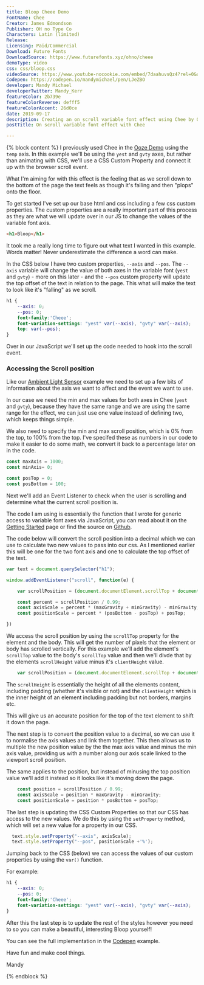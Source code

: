 ```yaml
---
title: Bloop Cheee Demo
FontName: Chee
Creator: James Edmondson
Publisher: OH no Type Co
Characters: Latin (limited)
Release:
Licensing: Paid/Commercial
Download: Future Fonts
DownloadSource: https://www.futurefonts.xyz/ohno/cheee
demoType: video
css: css/bloop.css
videoSource: https://www.youtube-nocookie.com/embed/7daahuvsQz4?rel=0&amp;controls=0&amp;showinfo=0"
Codepen: https://codepen.io/mandymichael/pen/LJeZBO
developer: Mandy Michael
developerTwitter: Mandy_Kerr
featureColor: 2b739e
featureColorReverse: defff5
featureColorAccent: 26d0ce
date: 2019-09-17
description: Creating an on scroll variable font effect using Chee by OH no Type Co.
postTitle: On scroll variable font effect with Chee

---
```


{% block content %}
I previously used Chee in the <a href="/ooze-cheee-demo">Ooze Demo</a> using the `temp` axis. In this example we'll be using the `yest` and `gvty` axes, but rather than animating with CSS, we'll use a CSS Custom Property and connect it up with the browser scroll event.

What I'm aiming for with this effect is the feeling that as we scroll down to the bottom of the page the text feels as though it's falling and then "plops" onto the floor.

To get started I've set up our base html and css including a few css custom properties. The custom properties are a really important part of this process as they are what we will update over in our JS to change the values of the variable font axis.

``` html
<h1>Bloop</h1>
```

It took me a really long time to figure out what text I wanted in this example. Words matter! Never underestimate the difference a word can make.

In the CSS below I have two custom properties, `--axis` and `--pos`. The `--axis` variable will change the value of both axes in the variable font (`yest` and `gvty`) - more on this later - and the `--pos` custom property will update the top offset of the text in relation to the page. This what will make the text to look like it's "falling" as we scroll.

``` css
h1 {
	--axis: 0;
	--pos: 0;
	font-family:'Cheee';
    font-variation-settings: "yest" var(--axis), "gvty" var(--axis);
    top: var(--pos);
}
```
Over in our JavaScript we'll set up the code needed to hook into the scroll event.

### Accessing the Scroll position

Like our [Ambient Light Sensor](/light-sensor-demo) example we need to set up a few bits of information about the axis we want to affect and the event we want to use.

In our case we need the min and max values for both axes in Chee (`yest` and `gvty`), because they have the same range and we are using the same range for the effect, we can just use one value instead of defining two, which keeps things simple.

We also need to specify the min and max scroll position, which is 0% from the top, to 100% from the top. I've specifed these as numbers in our code to make it easier to do some math, we convert it back to a percentage later on in the code.

```js
const maxAxis = 1000;
const minAxis= 0;

const posTop = 0;
const posBottom = 100;
```

Next we'll add an Event Listener to check when the user is scrolling and determine what the current scroll position is.

The code I am using is essentially the function that I wrote for generic access to variable font axes via JavaScript, you can read about it on the [Getting Started](/getting-started) page or find the source on [Github](https://github.com/mandymichael/fluid-axis-variation-events).

The code below will convert the scroll position into a decimal which we can use to calculate two new values to pass into our css. As I mentioned earlier this will be one for the two font axis and one to calculate the top offset of the text.

```js
var text = document.querySelector("h1");

window.addEventListener("scroll", function(e) {

	var scrollPosition = (document.documentElement.scrollTop + document.body.scrollTop) / (document.documentElement.scrollHeight - document.documentElement.clientHeight);

	const percent = scrollPosition / 0.99;
	const axisScale = percent * (maxGravity + minGravity) - minGravity;
	const positionScale = percent * (posBottom - posTop) + posTop;

})
```

We access the scroll position by using the `scrollTop` property for the element and the body. This will get the number of pixels that the element or body has scrolled vertically. For this example we'll add the element's `scrollTop` value to the body's `scrollTop` value and then we'll divde that by the elements `scrollHeight` value minus it's `clientHeight` value.

```js
	var scrollPosition = (document.documentElement.scrollTop + document.body.scrollTop) / (document.documentElement.scrollHeight - document.documentElement.clientHeight);
```

The `scrollHeight` is essentially the height of all the elements content, including padding (whether it's visible or not) and the `clientHeight` which is the inner height of an element including padding but not borders, margins etc.

This will give us an accurate position for the top of the text element to shift it down the page.

The next step is to convert the position value to a decimal, so we can use it to normalise the axis values and link them together. This then allows us to multiple the new position value by the the max axis value and minus the min axis value, providing us with a number along our axis scale linked to the viewport scroll position.

The same applies to the position, but instead of minusing the top position value we'll add it instead so it looks like it's moving down the page.

```js
	const position = scrollPosition / 0.99;
	const axisScale = position * maxGravity - minGravity;
	const positionScale = position * posBottom + posTop;
```

The last step is updating the CSS Custom Properties so that our CSS has access to the new values. We do this by using the `setProperty` method, which will set a new value for a property in our CSS.

```js
  text.style.setProperty("--axis", axisScale);
  text.style.setProperty("--pos", positionScale +'%');
```

Jumping back to the CSS (below) we can access the values of our custom properties by using the `var()` function.

For example:

``` css
h1 {
	--axis: 0;
	--pos: 0;
	font-family:'Cheee';
	font-variation-settings: "yest" var(--axis), "gvty" var(--axis);
}
```

After this the last step is to update the rest of the styles however you need to so you can make a beautiful, interesting Bloop yourself!

You can see the full implementation in the [Codepen]({{Codepen}}) example.

Have fun and make cool things.

Mandy

{% endblock %}
